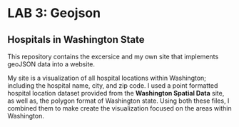 # LAB 3: Geojson
## Hospitals in Washington State

This repository contains the excersice and my own site that implements geoJSON data into a website. 

My site is a visualization of all hospital locations within Washington; including the hospital name, city, and zip code. I used a point formatted hospital location dataset provided from the **Washington Spatial Data** site, as well as, the polygon format of Washington state. Using both these files, I combined them to make create the visualization focused on the areas within Washington. 
